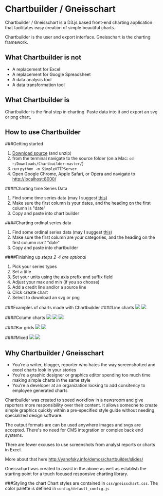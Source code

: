 Chartbuilder / Gneisschart
==========================

Chartbuilder / Gneisschart is a D3.js based front-end charting application that facilitates easy creation of simple beautiful charts.

Chartbuilder is the user and export interface. Gneisschart is the charting framework.

What Chartbuilder is not
-------------------------
+ A replacement for Excel
+ A replacement for Google Spreadsheet
+ A data analysis tool
+ A data transformation tool

What Chartbuilder is
--------------------
Chartbuilder is the final step in charting. Paste data into it and export an svg or png chart.

How to use Chartbuilder
------------------------
###Getting started
1. [Download source](https://github.com/Quartz/Chartbuilder/archive/master.zip) (and unzip)
3. from the terminal navigate to the source folder (on a Mac: `cd ~/Downloads/Chartbuilder-master/`) 
4. run `python -m SimpleHTTPServer`
5. Open Google Chrome, Apple Safari, or Opera and navigate to [http://localhost:8000/](http://localhost:8000/)

####Charting time Series Data
1. Find some time series data (may I suggest [this](https://docs.google.com/a/qz.com/spreadsheet/ccc?key=0AtrPfe-ScVhJdGg0a2hKZU1JaWZ4ZGMxY3NKbWozYUE#gid=0))
2. Make sure the first column is your dates, and the heading on the first column is "date"
3. Copy and paste into chart builder

####Charting ordinal series data
1. Find some ordinal series data (may I suggest [this](https://docs.google.com/a/qz.com/spreadsheet/ccc?key=0AtrPfe-ScVhJdDZrODFnM3Q1TTlfSHA2Z3lrSjJrUmc#gid=0))
2. Make sure the first column are your categories, and the heading on the first column _isn't_ "date"
3. Copy and paste into chartbuilder

####Finishing up
_steps 2-4 are optional_

1. Pick your series types
2. Set a title
3. Set your units using the axis prefix and suffix field
4. Adjust your max and min (if you so choose)
4. Add a credit line and/or a source line
6. Click create chart
7. Select to download an svg or png

###Examples of charts made with Chartbuilder
####Line charts
<img src="http://farm8.staticflickr.com/7367/9366053771_e78bd09a06_b.jpg" />
<img src="http://farm8.staticflickr.com/7407/9366142529_afd5a411ba_b.jpg" />

####Column charts
<img src="http://farm4.staticflickr.com/3674/9368655154_eeb1afcf0f_b.jpg" />
<img src="http://farm4.staticflickr.com/3686/9368719962_44ee2cbe4b_b.jpg" />
<img src="http://farm4.staticflickr.com/3668/9368863110_b0bb66d5c0_b.jpg" />

####Bar grids
<img src="http://farm3.staticflickr.com/2885/9365987309_388ef2e7e7_b.jpg" />
<img src="http://farm6.staticflickr.com/5541/9368820052_ded4d077c1_b.jpg" />


####Mixed
<img src="http://farm4.staticflickr.com/3799/9368896286_97e8450c4b_b.jpg" />
<img src="http://farm8.staticflickr.com/7330/9366163173_496ee2946f_b.jpg" />

Why Chartbuilder / Gneisschart
-----------------
+ You're a writer, blogger, reporter who hates the way screenshotted and excel charts look in your stories
+ You're a graphic designer or graphics editor spending too much time making simple charts in the same style
+ You're a developer at an organization looking to add consitency to employee generated charts

Chartbuilder was created to speed workflow in a newsroom and give reporters more responsibility over their content. It allows someone to create simple graphics quickly within a pre-specified style guide without needing specialized design software.

The output formats are can be used anywhere images and svgs are accepted. There's no need for CMS integration or complex back end systems. 

There are fewer excuses to use screenshots from analyst reports or charts in Excel.

More about that here http://yanofsky.info/demos/chartbuilder/slides/

Gneisschart was created to assist in the above as well as establish the starting point for a touch focused responsive charting library.

###Styling the chart
Chart styles are contained in `css/gneisschart.css`. The color palette is defined in `config/default_config.js`
